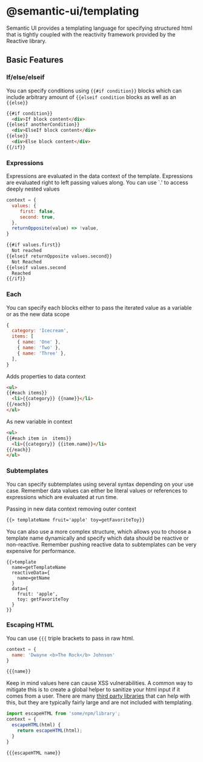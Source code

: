 # @semantic-ui/templating

Semantic UI provides a templating language for specifying structured html that is tightly coupled with the reactivity framework provided by the Reactive library.


## Basic Features


### If/else/elseif 

You can specify conditions using `{{#if condition}}` blocks which can include arbitrary amount of ``{{elseif condition`` blocks as well as an `{{else}}`

```html
{{#if condition}}
  <div>If block content</div>
{{elseif anotherCondition}}
  <div>ElseIf block content</div>
{{else}}
  <div>Else block content</div>
{{/if}}
```

### Expressions

Expressions are evaluated in the data context of the template. Expressions are evaluated right to left passing values along. You can use `.' to access deeply nested values

```javascript
context = {
  values: {
     first: false,
     second: true,
  },
  returnOpposite(value) => !value,
}
```

```html
{{#if values.first}}
  Not reached
{{elseif returnOpposite values.second}}
  Not Reached
{{elseif values.second
  Reached
{{/if}}
```

### Each

You can specify each blocks either to pass the iterated value as a variable or as the new data scope

```javascript
{
  category: 'Icecream',
  items: [
    { name: 'One' },
    { name: 'Two' },
    { name: 'Three' },
  ],
}
```
Adds properties to data context
```html
<ul>
{{#each items}}
  <li>{{category}} {{name}}</li>
{{/each}}
</ul>
```

As new variable in context

```html
<ul>
{{#each item in  items}}
  <li>{{category}} {{item.name}}</li>
{{/each}}
</ul>
```

### Subtemplates

You can specify subtemplates using several syntax depending on your use case. Remember data values can either be literal values or references to expressions which are evaluated at run time.

Passing in new data context removing outer context
```html
{{> templateName fruit='apple' toy=getFavoriteToy}}
```
You can also use a more complex structure, which allows you to choose a template name dynamically and specify which data should be reactive or non-reactive. Remember pushing reactive data to subtemplates can be very expensive for performance.
```
{{>template
  name=getTemplateName
  reactiveData={
    name=getName
  }
  data={
    fruit: 'apple',
    toy: getFavoriteToy
  }
}}
```

### Escaping HTML

You can use `{{{` triple brackets to pass in raw html. 
```javascript
context = {
  name: 'Dwayne <b>The Rock</b> Johnson'
}
```

```html
{{{name}}
```

Keep in mind values here can cause XSS vulnerabilities. A common way to mitigate this is to create a global helper to sanitize your html input if it comes from a user. There are many [third party libraries](https://github.com/apostrophecms/sanitize-html) that can help with this, but they are typically fairly large and are not included with templating.
```javascript
import escapeHTML from 'some/npm/library';
context = {
  escapeHTML(html) {
    return escapeHTML(html);
  }
}
```

```html
{{{escapeHTML name}}
```
